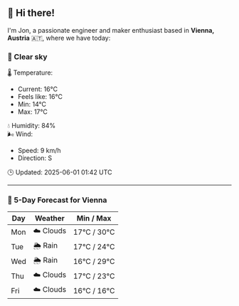 ## 👋 Hi there!

I'm Jon, a passionate engineer and maker enthusiast based in **Vienna, Austria** 🇦🇹, where we have today:

### 🌙 Clear sky 

🌡️ Temperature: 
* Current: 16°C
* Feels like: 16°C
* Min: 14°C 
* Max: 17°C  

💧 Humidity: 84%  
🌬️ Wind: 
* Speed: 9 km/h 
* Direction: S  

🕒 Updated: 2025-06-01 01:42 UTC

---

### 📅 5-Day Forecast for Vienna

| Day | Weather | Min / Max |
|-----|---------|------------|
| Mon | ☁️ Clouds | 17°C / 30°C |
| Tue | 🌦️ Rain | 17°C / 24°C |
| Wed | 🌦️ Rain | 16°C / 29°C |
| Thu | ☁️ Clouds | 17°C / 23°C |
| Fri | ☁️ Clouds | 16°C / 16°C |

